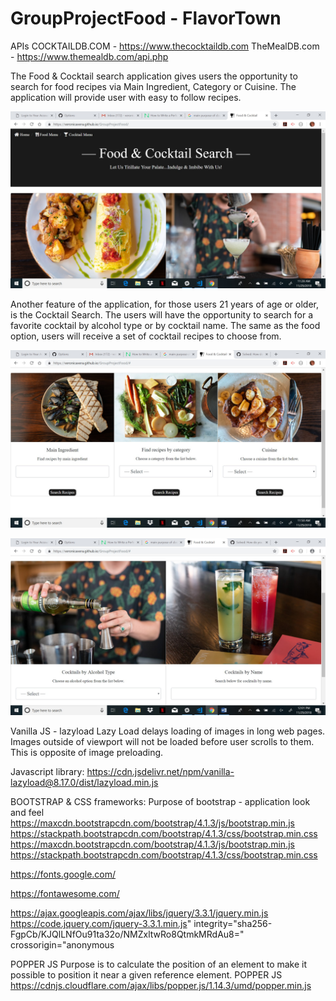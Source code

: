 # GroupProjectFood - FlavorTown


APIs
COCKTAILDB.COM - https://www.thecocktaildb.com
TheMealDB.com - https://www.themealdb.com/api.php



The Food & Cocktail search application gives users the opportunity to search for food recipes via Main Ingredient, Category or Cuisine.  The application will provide user with easy to follow recipes.

![Image description](images/foodapp.jpg)

Another feature of the application, for those users 21 years of age or older, is the Cocktail Search.  The users will have the opportunity to search for a favorite cocktail by alcohol type or by cocktail name.  The same as the food option, users will receive a set of cocktail recipes to choose from.

![Image description](images/foodsect.jpg)

![Image description](images/alcoholsect.jpg)

Vanilla JS - lazyload
Lazy Load delays loading of images in long web pages. Images outside of viewport will not be loaded before user scrolls to them. This is opposite of image preloading.

Javascript library:  https://cdn.jsdelivr.net/npm/vanilla-lazyload@8.17.0/dist/lazyload.min.js

BOOTSTRAP & CSS frameworks:
Purpose of bootstrap - application look and feel 
https://maxcdn.bootstrapcdn.com/bootstrap/4.1.3/js/bootstrap.min.js
https://stackpath.bootstrapcdn.com/bootstrap/4.1.3/css/bootstrap.min.css
https://maxcdn.bootstrapcdn.com/bootstrap/4.1.3/js/bootstrap.min.js
https://stackpath.bootstrapcdn.com/bootstrap/4.1.3/css/bootstrap.min.css


https://fonts.google.com/

https://fontawesome.com/

https://ajax.googleapis.com/ajax/libs/jquery/3.3.1/jquery.min.js
https://code.jquery.com/jquery-3.3.1.min.js" integrity="sha256-FgpCb/KJQlLNfOu91ta32o/NMZxltwRo8QtmkMRdAu8="
    crossorigin="anonymous


POPPER JS
Purpose is to calculate the position of an element to make it possible to position it near a given reference element.
POPPER JS
https://cdnjs.cloudflare.com/ajax/libs/popper.js/1.14.3/umd/popper.min.js


